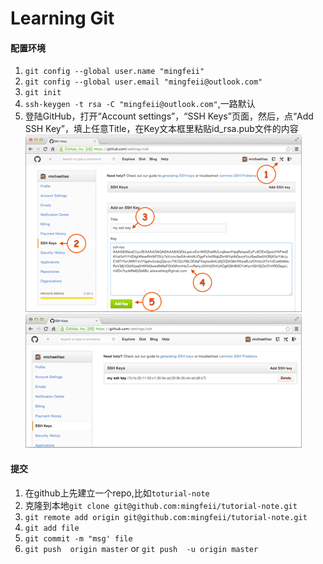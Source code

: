 # Learning Git

#### 配置环境
1. `git config --global user.name "mingfeii"`
2. `git config --global user.email "mingfeii@outlook.com"`
3. `git init	`	
4. `ssh-keygen -t rsa -C "mingfeii@outlook.com"`,一路默认
5. 登陆GitHub，打开“Account settings”，“SSH Keys”页面，然后，点“Add SSH Key”，填上任意Title，在Key文本框里粘贴id_rsa.pub文件的内容
![ssh0](https://raw.githubusercontent.com/mingfeii/tutorial-note/master/ssh0.png) 
![ssh1](https://raw.githubusercontent.com/mingfeii/tutorial-note/master/ssh1.png) 
#### 提交
1. 在github上先建立一个repo,比如`toturial-note`
2. 克隆到本地`git clone git@github.com:mingfeii/tutorial-note.git`
3. `git remote add origin git@github.com:mingfeii/tutorial-note.git`
4. `git add file`
5. `git commit -m "msg' file `
6. `git push  origin master` or `git push  -u origin master`



